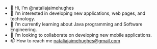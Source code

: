 - 👋 Hi, I’m @nataliajaimehughes
- 👀 I’m interested in developing new applications, web pages, and technology. 
- 🌱 I’m currently learning about Java programming and Software Engineering.
- 💞️ I’m looking to collaborate on developing new mobile applications.
- 📫 How to reach me nataliajaimehughes@gmail.com

<!---
nataliajaimehughes/nataliajaimehughes is a ✨ special ✨ repository because its `README.md` (this file) appears on your GitHub profile.
You can click the Preview link to take a look at your changes.
--->
